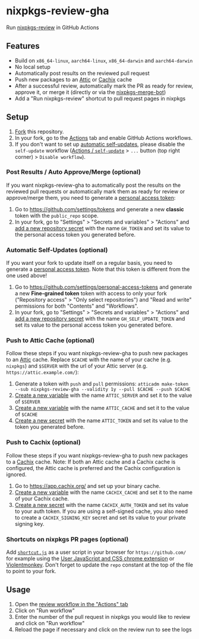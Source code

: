 # nixpkgs-review-gha

Run [nixpkgs-review](https://github.com/Mic92/nixpkgs-review) in GitHub Actions

## Features
- Build on `x86_64-linux`, `aarch64-linux`, `x86_64-darwin` and `aarch64-darwin`
- No local setup
- Automatically post results on the reviewed pull request
- Push new packages to an [Attic](https://github.com/zhaofengli/attic) or [Cachix](https://www.cachix.org/) cache
- After a successful review, automatically mark the PR as ready for review, approve it, or merge it (directly or via the [nixpkgs-merge-bot](https://github.com/NixOS/nixpkgs-merge-bot))
- Add a "Run nixpkgs-review" shortcut to pull request pages in nixpkgs

## Setup
1. [Fork](https://github.com/Defelo/nixpkgs-review-gha/fork) this repository.
2. In your fork, go to the [Actions](../../actions) tab and enable GitHub Actions workflows.
3. If you don't want to set up [automatic self-updates](#automatic-self-updates-optional), please disable the `self-update` workflow ([Actions / `self-update`](../../actions/workflows/self-update.yml) > `...` button (top right corner) > `Disable workflow`).

### Post Results / Auto Approve/Merge (optional)
If you want nixpkgs-review-gha to automatically post the results on the reviewed pull requests or automatically mark them as ready for review or approve/merge them, you need to generate a [personal access token](https://docs.github.com/en/authentication/keeping-your-account-and-data-secure/managing-your-personal-access-tokens):

1. Go to <https://github.com/settings/tokens> and generate a new **classic** token with the `public_repo` scope.
2. In your fork, go to "Settings" > "Secrets and variables" > "Actions" and [add a new repository secret](../../settings/secrets/actions/new) with the name `GH_TOKEN` and set its value to the personal access token you generated before.

### Automatic Self-Updates (optional)
If you want your fork to update itself on a regular basis, you need to generate a [personal access token](https://docs.github.com/en/authentication/keeping-your-account-and-data-secure/managing-your-personal-access-tokens). Note that this token is different from the one used above!

1. Go to <https://github.com/settings/personal-access-tokens> and generate a new **Fine-grained token** token with access to only your fork ("Repository access" > "Only select repositories") and "Read and write" permissions for both "Contents" and "Workflows".
2. In your fork, go to "Settings" > "Secrets and variables" > "Actions" and [add a new repository secret](../../settings/secrets/actions/new) with the name `GH_SELF_UPDATE_TOKEN` and set its value to the personal access token you generated before.

### Push to Attic Cache (optional)
Follow these steps if you want nixpkgs-review-gha to push new packages to an [Attic](https://github.com/zhaofengli/attic) cache. Replace `$CACHE` with the name of your cache (e.g. `nixpkgs`) and `$SERVER` with the url of your Attic server (e.g. `https://attic.example.com/`):

1. Generate a token with `push` and `pull` permissions: `atticadm make-token --sub nixpkgs-review-gha --validity 1y --pull $CACHE --push $CACHE`
2. [Create a new variable](../../settings/variables/actions/new) with the name `ATTIC_SERVER` and set it to the value of `$SERVER`
3. [Create a new variable](../../settings/variables/actions/new) with the name `ATTIC_CACHE` and set it to the value of `$CACHE`
4. [Create a new secret](../../settings/secrets/actions/new) with the name `ATTIC_TOKEN` and set its value to the token you generated before.

### Push to Cachix (optional)
Follow these steps if you want nixpkgs-review-gha to push new packages to a [Cachix](https://www.cachix.org/) cache. Note: If both an Attic cache and a Cachix cache is configured, the Attic cache is preferred and the Cachix configuration is ignored.

1. Go to https://app.cachix.org/ and set up your binary cache.
2. [Create a new variable](../../settings/variables/actions/new) with the name `CACHIX_CACHE` and set it to the name of your Cachix cache.
3. [Create a new secret](../../settings/secrets/actions/new) with the name `CACHIX_AUTH_TOKEN` and set its value to your auth token. If you are using a self-signed cache, you also need to create a `CACHIX_SIGNING_KEY` secret and set its value to your private signing key.

### Shortcuts on nixpkgs PR pages (optional)
Add [`shortcut.js`](shortcut.js) as a user script in your browser for `https://github.com/` for example using the [User JavaScript and CSS chrome extension](https://chromewebstore.google.com/detail/user-javascript-and-css/nbhcbdghjpllgmfilhnhkllmkecfmpld) or [Violentmonkey](https://violentmonkey.github.io/). Don't forget to update the `repo` constant at the top of the file to point to your fork.

## Usage
1. Open the [review workflow in the "Actions" tab](../../actions/workflows/review.yml)
2. Click on "Run workflow"
3. Enter the number of the pull request in nixpkgs you would like to review and click on "Run workflow"
4. Reload the page if necessary and click on the review run to see the logs
